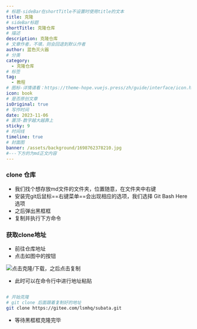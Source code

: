 ```yaml
---
# 标题-sideBar在shortTitle不设置时使用title的文本
title: 克隆
# sideBar标题
shortTitle: 克隆仓库
# 描述
description: 克隆仓库
# 文章作者，不填，则会回退到默认作者
author: 蓝色灭火器
# 分类
category: 
  - 克隆仓库
# 标签
tag: 
  - 教程
# 图标-详情请看：https://theme-hope.vuejs.press/zh/guide/interface/icon.html
icon: book
# 是否原创文章
isOriginal: true
# 写作时间
date: 2023-11-06
# 置顶-数字越大越靠上
sticky: 9
# 时间线
timeline: true
# 封面图
banner: /assets/background/1698762378210.jpg
#---下方的为md正文内容
---
```


### clone 仓库

- 我们找个想存放md文件的文件夹，位置随意，在文件夹中右键
- 安装完git后鼠标==右键菜单==会出现相应的选项，我们选择 <Badge>Git Bash Here</Badge> 选项
- 之后弹出黑框框
- 复制并执行下方命令

### 获取clone地址

- 前往仓库地址
- 点击如图中的按钮

![点击克隆/下载，之后点击复制](/assets/image/git/{B95465F8-3EC3-4d8f-8425-6FAC0EEE4B8F}.png)

- 此时可以在命令行中进行地址粘贴

```sh

# 开始克隆
# git clone 后面跟着复制好的地址
git clone https://gitee.com/lsmhq/subata.git

```

- 等待黑框框克隆完毕
